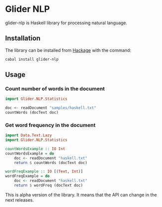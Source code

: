 # Glider NLP

glider-nlp is Haskell library for processing natural language.

## Installation
The library can be installed from [Hackage](http://hackage.haskell.org/package/glider-nlp) with the command:

```sh
cabal install glider-nlp
```

## Usage

### Count number of words in the document

```haskell
import Glider.NLP.Statistics

doc <- readDocument "samples/haskell.txt"
countWords (docText doc)
```

### Get word frequency in the document

```haskell
import Data.Text.Lazy
import Glider.NLP.Statistics

countWordsExample :: IO Int
countWordsExample = do
    doc <- readDocument "haskell.txt"
    return $ countWords (docText doc)

wordFreqExample :: IO [(Text, Int)]
wordFreqExample = do
    doc <- readDocument "haskell.txt"
    return $ wordFreq (docText doc)
```




This is alpha version of the library. It means that the API can change in the next releases.
